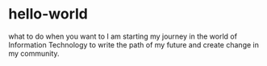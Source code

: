# hello-world
what to do when you want to
I am starting my journey in the world of Information Technology to write the path of my future and create change in my community.
